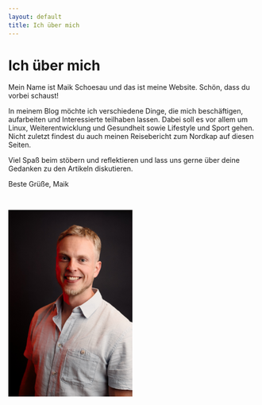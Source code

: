 ```yaml
---
layout: default
title: Ich über mich
---
```

<div class="row">
  <div class="col l8 m8 s6">
    <h1>Ich über mich</h1>
    <p>Mein Name ist Maik Schoesau und das ist meine Website. Schön, dass du vorbei schaust!</p>
    <p>In meinem Blog möchte ich verschiedene Dinge, die mich beschäftigen, aufarbeiten und Interessierte teilhaben lassen. Dabei soll es vor allem um Linux, Weiterentwicklung und Gesundheit sowie Lifestyle und Sport gehen. Nicht zuletzt findest du auch meinen Reisebericht zum Nordkap auf diesen Seiten.</p>
    <p>Viel Spaß beim stöbern und reflektieren und lass uns gerne über deine Gedanken zu den Artikeln diskutieren.</p>
    <p>Beste Grüße, Maik</p>
  </div>
  <div class="col l4 m4 s6">
    <img src="/assets/images/ich.jpg" style="width: 250px; margin-top: 30px;">
  </div>
</div>

